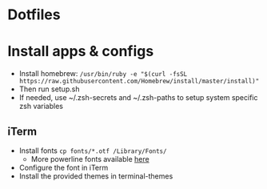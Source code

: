 # Dotfiles

# Install apps & configs
* Install homebrew: `/usr/bin/ruby -e "$(curl -fsSL https://raw.githubusercontent.com/Homebrew/install/master/install)"`
* Then run setup.sh
* If needed, use ~/.zsh-secrets and ~/.zsh-paths to setup system specific zsh variables
## iTerm
* Install fonts `cp fonts/*.otf /Library/Fonts/`
  * More powerline fonts available [here](https://github.com/powerline/fonts)
* Configure the font in iTerm
* Install the provided themes in terminal-themes

